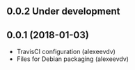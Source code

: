 0.0.2 Under development
-----------------------

0.0.1 (2018-01-03)
-----------------------
- TravisCI configuration (alexeevdv)
- Files for Debian packaging (alexeevdv)
